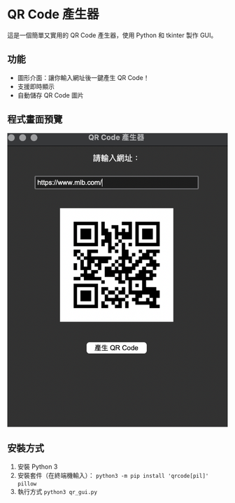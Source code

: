 # QR Code 產生器

這是一個簡單又實用的 QR Code 產生器，使用 Python 和 tkinter 製作 GUI。

## 功能
- 圖形介面：讓你輸入網址後一鍵產生 QR Code！
- 支援即時顯示
- 自動儲存 QR Code 圖片

## 程式畫面預覽

![畫面示意圖](screenshot.png)

## 安裝方式

1. 安裝 Python 3
2. 安裝套件（在終端機輸入）：
   `python3 -m pip install 'qrcode[pil]' pillow`
4. 執行方式
   `python3 qr_gui.py`


